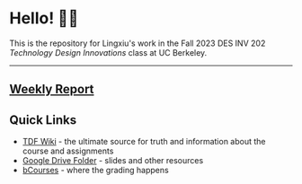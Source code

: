 # Hello! 👋🏼
This is the repository for Lingxiu's work in the Fall 2023 DES INV 202 _Technology Design Innovations_ class at UC Berkeley.

---
## [Weekly Report](weekly-reports/weekly-report.md)

## Quick Links

- [TDF Wiki](https://github.com/Berkeley-MDes/desinv-202/wiki) - the ultimate source for truth and information about the course and assignments
- [Google Drive Folder](https://drive.google.com/drive/folders/1OjFgu4llHn-2WayQFVWRKFyOkQ_WaQRx?usp=drive_link) - slides and other resources
- [bCourses](https://bcourses.berkeley.edu/courses/1528355) - where the grading happens


